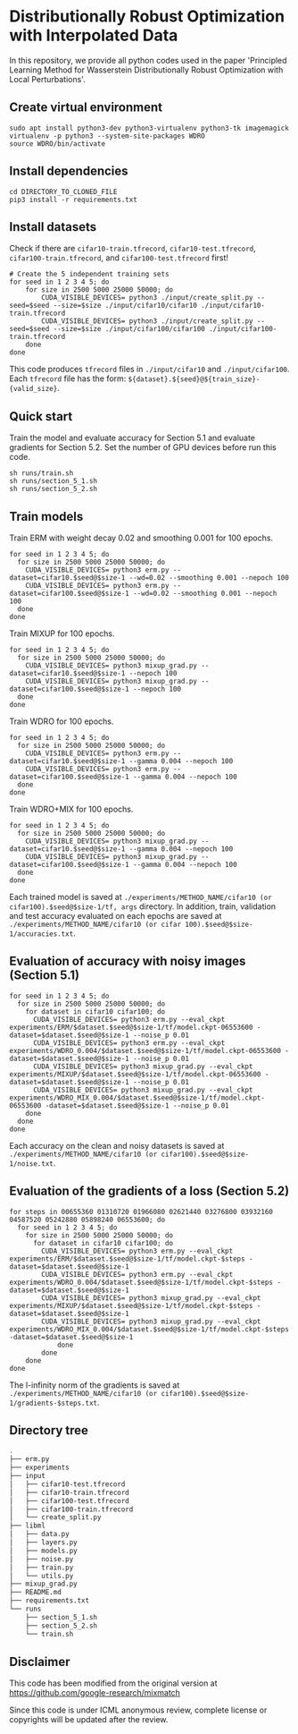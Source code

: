 
# Distributionally Robust Optimization with Interpolated Data
In this repository, we provide all python codes used in the paper 'Principled Learning Method for Wasserstein Distributionally Robust Optimization with Local Perturbations'.

## Create virtual environment
```
sudo apt install python3-dev python3-virtualenv python3-tk imagemagick
virtualenv -p python3 --system-site-packages WDRO
source WDRO/bin/activate
```

## Install dependencies
```
cd DIRECTORY_TO_CLONED_FILE
pip3 install -r requirements.txt
```

## Install datasets
Check if there are `cifar10-train.tfrecord`, `cifar10-test.tfrecord`, `cifar100-train.tfrecord`, and `cifar100-test.tfrecord` first!
```
# Create the 5 independent training sets
for seed in 1 2 3 4 5; do
    for size in 2500 5000 25000 50000; do
        CUDA_VISIBLE_DEVICES= python3 ./input/create_split.py --seed=$seed --size=$size ./input/cifar10/cifar10 ./input/cifar10-train.tfrecord
        CUDA_VISIBLE_DEVICES= python3 ./input/create_split.py --seed=$seed --size=$size ./input/cifar100/cifar100 ./input/cifar100-train.tfrecord
    done
done
```
This code produces `tfrecord` files in `./input/cifar10` and `./input/cifar100`.  Each `tfrecord` file has the form: `${dataset}.${seed}@${train_size}-{valid_size}`.

## Quick start
Train the model and evaluate accuracy for Section 5.1 and evaluate gradients for Section 5.2. Set the number of GPU devices before run this code.
```
sh runs/train.sh
sh runs/section_5_1.sh
sh runs/section_5_2.sh
```


## Train models
Train ERM with weight decay 0.02 and smoothing 0.001 for 100 epochs.
```
for seed in 1 2 3 4 5; do
  for size in 2500 5000 25000 50000; do
    CUDA_VISIBLE_DEVICES= python3 erm.py --dataset=cifar10.$seed@$size-1 --wd=0.02 --smoothing 0.001 --nepoch 100
    CUDA_VISIBLE_DEVICES= python3 erm.py --dataset=cifar100.$seed@$size-1 --wd=0.02 --smoothing 0.001 --nepoch 100
  done
done
```

Train MIXUP for 100 epochs.
```
for seed in 1 2 3 4 5; do
  for size in 2500 5000 25000 50000; do
    CUDA_VISIBLE_DEVICES= python3 mixup_grad.py --dataset=cifar10.$seed@$size-1 --nepoch 100
    CUDA_VISIBLE_DEVICES= python3 mixup_grad.py --dataset=cifar100.$seed@$size-1 --nepoch 100
  done
done
```

Train WDRO for 100 epochs.
```
for seed in 1 2 3 4 5; do
  for size in 2500 5000 25000 50000; do
    CUDA_VISIBLE_DEVICES= python3 erm.py --dataset=cifar10.$seed@$size-1 --gamma 0.004 --nepoch 100
    CUDA_VISIBLE_DEVICES= python3 erm.py --dataset=cifar100.$seed@$size-1 --gamma 0.004 --nepoch 100
  done
done
```

Train WDRO+MIX for 100 epochs.
```
for seed in 1 2 3 4 5; do
  for size in 2500 5000 25000 50000; do
    CUDA_VISIBLE_DEVICES= python3 mixup_grad.py --dataset=cifar10.$seed@$size-1 --gamma 0.004 --nepoch 100
    CUDA_VISIBLE_DEVICES= python3 mixup_grad.py --dataset=cifar100.$seed@$size-1 --gamma 0.004 --nepoch 100
  done
done
```
Each trained model is saved at `./experiments/METHOD_NAME/cifar10 (or cifar100).$seed@$size-1/tf, args` directory. In addition, train, validation and test accuracy evaluated on each epochs are saved at `./experiments/METHOD_NAME/cifar10 (or cifar 100).$seed@$size-1/accuracies.txt`.


## Evaluation of accuracy with noisy images (Section 5.1)
```
for seed in 1 2 3 4 5; do
  for size in 2500 5000 25000 50000; do
    for dataset in cifar10 cifar100; do
      CUDA_VISIBLE_DEVICES= python3 erm.py --eval_ckpt experiments/ERM/$dataset.$seed@$size-1/tf/model.ckpt-06553600 -dataset=$dataset.$seed@$size-1 --noise_p 0.01
      CUDA_VISIBLE_DEVICES= python3 erm.py --eval_ckpt experiments/WDRO_0.004/$dataset.$seed@$size-1/tf/model.ckpt-06553600 -dataset=$dataset.$seed@$size-1 --noise_p 0.01
      CUDA_VISIBLE_DEVICES= python3 mixup_grad.py --eval_ckpt experiments/MIXUP/$dataset.$seed@$size-1/tf/model.ckpt-06553600 -dataset=$dataset.$seed@$size-1 --noise_p 0.01
      CUDA_VISIBLE_DEVICES= python3 mixup_grad.py --eval_ckpt experiments/WDRO_MIX_0.004/$dataset.$seed@$size-1/tf/model.ckpt-06553600 -dataset=$dataset.$seed@$size-1 --noise_p 0.01
    done
  done
done
```
Each accuracy on the clean and noisy datasets is saved at `./experiments/METHOD_NAME/cifar10 (or cifar100).$seed@$size-1/noise.txt`.

## Evaluation of the gradients of a loss (Section 5.2)
```
for steps in 00655360 01310720 01966080 02621440 03276800 03932160 04587520 05242880 05898240 06553600; do
  for seed in 1 2 3 4 5; do
    for size in 2500 5000 25000 50000; do
      for dataset in cifar10 cifar100; do
        CUDA_VISIBLE_DEVICES= python3 erm.py --eval_ckpt experiments/ERM/$dataset.$seed@$size-1/tf/model.ckpt-$steps -dataset=$dataset.$seed@$size-1
        CUDA_VISIBLE_DEVICES= python3 erm.py --eval_ckpt experiments/WDRO_0.004/$dataset.$seed@$size-1/tf/model.ckpt-$steps -dataset=$dataset.$seed@$size-1
        CUDA_VISIBLE_DEVICES= python3 mixup_grad.py --eval_ckpt experiments/MIXUP/$dataset.$seed@$size-1/tf/model.ckpt-$steps -dataset=$dataset.$seed@$size-1
        CUDA_VISIBLE_DEVICES= python3 mixup_grad.py --eval_ckpt experiments/WDRO_MIX_0.004/$dataset.$seed@$size-1/tf/model.ckpt-$steps -dataset=$dataset.$seed@$size-1
			done
		done
	done
done
```
The l-infinity norm of the gradients is saved at `./experiments/METHOD_NAME/cifar10 (or cifar100).$seed@$size-1/gradients-$steps.txt`.

## Directory tree

```bash
.
├── erm.py
├── experiments
├── input
│   ├── cifar10-test.tfrecord
│   ├── cifar10-train.tfrecord
│   ├── cifar100-test.tfrecord
│   ├── cifar100-train.tfrecord
│   └── create_split.py
├── libml
│   ├── data.py
│   ├── layers.py
│   ├── models.py
│   ├── noise.py
│   ├── train.py
│   └── utils.py
├── mixup_grad.py
├── README.md
├── requirements.txt
└── runs
    ├── section_5_1.sh
    ├── section_5_2.sh
    └── train.sh
```

## Disclaimer
This code has been modified from the original version at https://github.com/google-research/mixmatch

Since this code is under ICML anonymous review, complete license or copyrights will be updated after the review.
